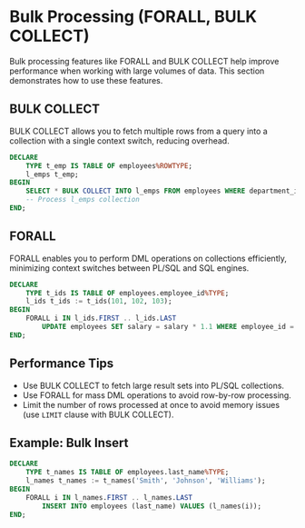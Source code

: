 # Bulk Processing (FORALL, BULK COLLECT)

Bulk processing features like FORALL and BULK COLLECT help improve performance when working with large volumes of data. This section demonstrates how to use these features.

## BULK COLLECT

BULK COLLECT allows you to fetch multiple rows from a query into a collection with a single context switch, reducing overhead.

```sql
DECLARE
    TYPE t_emp IS TABLE OF employees%ROWTYPE;
    l_emps t_emp;
BEGIN
    SELECT * BULK COLLECT INTO l_emps FROM employees WHERE department_id = 10;
    -- Process l_emps collection
END;
```

## FORALL

FORALL enables you to perform DML operations on collections efficiently, minimizing context switches between PL/SQL and SQL engines.

```sql
DECLARE
    TYPE t_ids IS TABLE OF employees.employee_id%TYPE;
    l_ids t_ids := t_ids(101, 102, 103);
BEGIN
    FORALL i IN l_ids.FIRST .. l_ids.LAST
        UPDATE employees SET salary = salary * 1.1 WHERE employee_id = l_ids(i);
END;
```

## Performance Tips

- Use BULK COLLECT to fetch large result sets into PL/SQL collections.
- Use FORALL for mass DML operations to avoid row-by-row processing.
- Limit the number of rows processed at once to avoid memory issues (use `LIMIT` clause with BULK COLLECT).

## Example: Bulk Insert

```sql
DECLARE
    TYPE t_names IS TABLE OF employees.last_name%TYPE;
    l_names t_names := t_names('Smith', 'Johnson', 'Williams');
BEGIN
    FORALL i IN l_names.FIRST .. l_names.LAST
        INSERT INTO employees (last_name) VALUES (l_names(i));
END;
```
